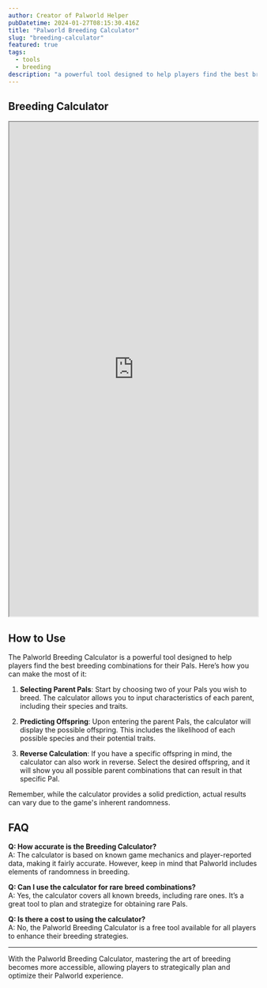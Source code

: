 ```yaml
---
author: Creator of Palworld Helper
pubDatetime: 2024-01-27T08:15:30.416Z
title: "Palworld Breeding Calculator"
slug: "breeding-calculator"
featured: true
tags:
  - tools
  - breeding
description: "a powerful tool designed to help players find the best breeding combinations for their Pals."
---
```


## Breeding Calculator

<div>
  <iframe src="https://palworld.gg/breeding-calculator" width="100%" height="1000" name="breeding-calculator" title="This is breeding-calculator"></iframe>
</div>

## How to Use

The Palworld Breeding Calculator is a powerful tool designed to help players find the best breeding combinations for their Pals. Here’s how you can make the most of it:

1. **Selecting Parent Pals**: Start by choosing two of your Pals you wish to breed. The calculator allows you to input characteristics of each parent, including their species and traits.

2. **Predicting Offspring**: Upon entering the parent Pals, the calculator will display the possible offspring. This includes the likelihood of each possible species and their potential traits.

3. **Reverse Calculation**: If you have a specific offspring in mind, the calculator can also work in reverse. Select the desired offspring, and it will show you all possible parent combinations that can result in that specific Pal.

Remember, while the calculator provides a solid prediction, actual results can vary due to the game's inherent randomness.

## FAQ

**Q: How accurate is the Breeding Calculator?**  
A: The calculator is based on known game mechanics and player-reported data, making it fairly accurate. However, keep in mind that Palworld includes elements of randomness in breeding.

**Q: Can I use the calculator for rare breed combinations?**  
A: Yes, the calculator covers all known breeds, including rare ones. It’s a great tool to plan and strategize for obtaining rare Pals.

**Q: Is there a cost to using the calculator?**  
A: No, the Palworld Breeding Calculator is a free tool available for all players to enhance their breeding strategies.

---

With the Palworld Breeding Calculator, mastering the art of breeding becomes more accessible, allowing players to strategically plan and optimize their Palworld experience.
